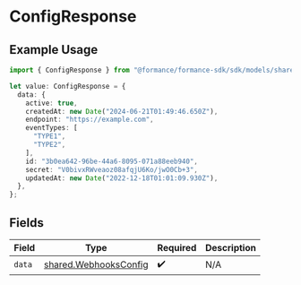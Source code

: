 # ConfigResponse

## Example Usage

```typescript
import { ConfigResponse } from "@formance/formance-sdk/sdk/models/shared";

let value: ConfigResponse = {
  data: {
    active: true,
    createdAt: new Date("2024-06-21T01:49:46.650Z"),
    endpoint: "https://example.com",
    eventTypes: [
      "TYPE1",
      "TYPE2",
    ],
    id: "3b0ea642-96be-44a6-8095-071a88eeb940",
    secret: "V0bivxRWveaoz08afqjU6Ko/jwO0Cb+3",
    updatedAt: new Date("2022-12-18T01:01:09.930Z"),
  },
};
```

## Fields

| Field                                                                 | Type                                                                  | Required                                                              | Description                                                           |
| --------------------------------------------------------------------- | --------------------------------------------------------------------- | --------------------------------------------------------------------- | --------------------------------------------------------------------- |
| `data`                                                                | [shared.WebhooksConfig](../../../sdk/models/shared/webhooksconfig.md) | :heavy_check_mark:                                                    | N/A                                                                   |